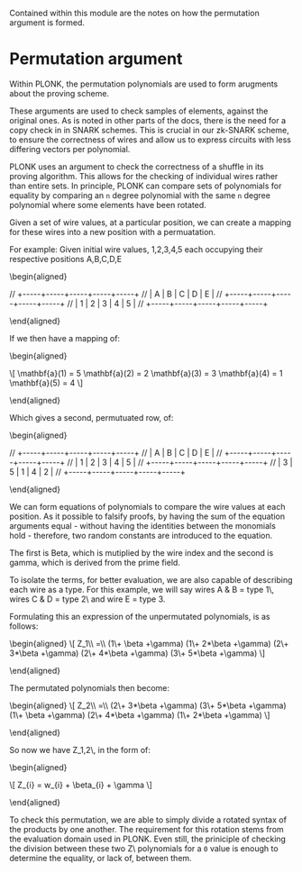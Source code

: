 Contained within this module are the notes on 
how the permutation argument is formed.


Permutation argument
==============

Within PLONK, the permutation 
polynomials are used to form 
arugments about the proving 
scheme. 

These arguments are used to 
check samples of elements, 
against the original ones. 
As is noted in other parts
of the docs, there is the 
need for a copy check in 
in SNARK schemes. This is 
crucial in our zk-SNARK
scheme, to ensure the 
correctness of wires and 
allow us to express circuits
with less differing vectors 
per polynomial. 

PLONK uses an argument to check 
the correctness of a shuffle in 
its proving algorithm. This allows 
for the checking of individual 
wires rather than entire sets. 
In principle, PLONK can compare sets 
of polynomials for equality by 
comparing an `n` degree polynomial 
with the same `n` degree polynomial 
where some elements have been 
rotated. 

Given a set of wire values, at a 
particular position, we can create 
a mapping for these wires into a 
new position with a permuatation. 

For example: 
Given initial wire values, 
1,2,3,4,5 each occupying 
their respective positions
A,B,C,D,E

\begin{aligned}

// +-----+-----+-----+-----+-----+
// |  A  |  B  |  C  |  D  |  E  |
// +-----+-----+-----+-----+-----+
// |  1  |  2  |  3  |  4  |  5  |
// +-----+-----+-----+-----+-----+

\end{aligned}

If we then have a mapping of:

\begin{aligned}

\\[
\mathbf{a}(1) = 5
\mathbf{a}(2) = 2
\mathbf{a}(3) = 3
\mathbf{a}(4) = 1
\mathbf{a}(5) = 4
\\]

\end{aligned}

Which gives a second, permutuated row, 
of:

\begin{aligned}

// +-----+-----+-----+-----+-----+
// |  A  |  B  |  C  |  D  |  E  |
// +-----+-----+-----+-----+-----+
// |  1  |  2  |  3  |  4  |  5  |
// +-----+-----+-----+-----+-----+
// |  3  |  5  |  1  |  4  |  2  |
// +-----+-----+-----+-----+-----+

\end{aligned}

We can form equations of polynomials 
to compare the wire values at each 
position. As it possible to falsify
proofs, by having the sum of the 
equation arguments equal - without 
having the identities between the
monomials hold - therefore, two random 
constants are introduced to the 
equation. 

The first is Beta, which is mutiplied
by the wire index and the second is 
gamma, which is derived from the prime 
field. 

To isolate the terms, for better evaluation,
we are also capable of describing each wire
as a type. For this example, we will say 
wires A & B = type 1\\, wires C & D = type 2\\
and wire E = type 3.


Formulating this an expression of the 
unpermutated polynomials, is as 
follows:

\begin{aligned}
\\[
    Z\_1\\\\ 
    =\\\\ 
(1\\+   \beta +\gamma)
(1\\+ 2*\beta +\gamma)
(2\\+ 3*\beta +\gamma)
(2\\+ 4*\beta +\gamma)
(3\\+ 5*\beta +\gamma)
\\]

\end{aligned}

The permutated polynomials 
then become:

\begin{aligned}
\\[
    Z\_2\\\\ 
    =\\\\ 
(2\\+ 3*\beta +\gamma)
(3\\+ 5*\beta +\gamma)
(1\\+   \beta +\gamma)
(2\\+ 4*\beta +\gamma)
(1\\+ 2*\beta +\gamma)
\\]

\end{aligned}

So now we have Z\_1,2\\, in the 
form of:

\begin{aligned}

\\[ 
    Z\_{i} = w\_{i} + \beta\_{i} + \gamma
\\]

\end{aligned}

To check this permutation, 
we are able to simply
divide a rotated syntax of 
the products by one another. 
The requirement for this 
rotation stems from the 
evaluation domain used in 
PLONK. Even still, the 
priniciple of checking the 
division between these two 
Z\\ polynomials for a `0`
value is enough to determine 
the equality, or lack of, 
between them.